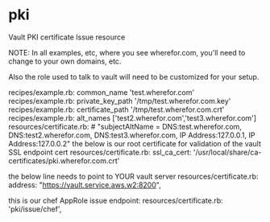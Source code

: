 # pki

Vault PKI certificate Issue resource

NOTE: In all examples, etc, where you see wherefor.com, you'll
need to change to your own domains, etc.  

Also the role used to talk to vault will need to be customized for your
setup.

recipes/example.rb:  common_name 'test.wherefor.com'
recipes/example.rb:  private_key_path '/tmp/test.wherefor.com.key'
recipes/example.rb:  certificate_path '/tmp/test.wherefor.com.crt'
recipes/example.rb:  alt_names ['test2.wherefor.com','test3.wherefor.com']
resources/certificate.rb:        # "subjectAltName = DNS:test.wherefor.com, DNS:test2.wherefor.com, DNS:test3.wherefor.com, IP Address:127.0.0.1, IP Address:127.0.0.2"
the below is our root certificate for validation of the vault SSL endpoint cert
resources/certificate.rb:      ssl_ca_cert: '/usr/local/share/ca-certificates/pki.wherefor.com.crt'


the below line needs to point to YOUR vault server
resources/certificate.rb:      address: "https://vault.service.aws.w2:8200",


this is our chef AppRole issue endpoint:
resources/certificate.rb:      'pki/issue/chef',
